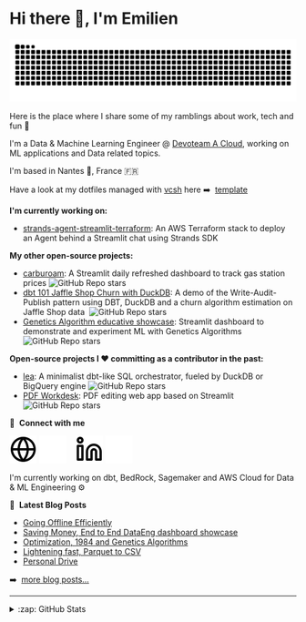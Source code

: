 # Hi there 👋, I'm Emilien

<picture>
  <source media="(prefers-color-scheme: dark)" srcset="https://raw.githubusercontent.com/emilien-foissotte/emilien-foissotte/output/github-contribution-grid-snake-dark-emilien.svg">
  <source media="(prefers-color-scheme: light)" srcset="https://raw.githubusercontent.com/emilien-foissotte/emilien-foissotte/output/github-contribution-grid-snake-emilien.svg">
  <img alt="github contribution grid snake animation" src="https://raw.githubusercontent.com/emilien-foissotte/emilien-foissotte/output/github-contribution-grid-snake-emilien.svg">
</picture>

Here is the place where I share some of my ramblings about work, tech and fun 🔭

I'm a Data & Machine Learning Engineer @ [Devoteam A Cloud](https://acloud.devoteam.com/), working on ML applications and Data related topics.

I'm based in Nantes 🐘, France 🇫🇷

Have a look at my dotfiles managed with [vcsh](https://github.com/RichiH/vcsh) here ➡️ &nbsp;[template](https://github.com/Emilien-Foissotte/vcsh_mr_template)

<b>I'm currently working on:</b>

  <ul>
    <li> <a href="https://github.com/emilien-foissotte/strands-agent-streamlit-terraform">strands-agent-streamlit-terraform</a>: An AWS Terraform stack to deploy an Agent behind a Streamlit chat using Strands SDK &nbsp; </li>
  </ul>

<b>My other open-source projects:</b>

  <ul>
    <li> <a href="https://github.com/emilien-foissotte/carburoam">carburoam</a>: A Streamlit daily refreshed dashboard to track gas station prices&nbsp;<img alt="GitHub Repo stars" src="https://img.shields.io/github/stars/emilien-foissotte/carburoam?style=flat"> </li>
    <li> <a href="https://github.com/emilien-foissotte/dbt-101-jaffle-shop-duckdb">dbt 101 Jaffle Shop Churn with DuckDB</a>: A demo of the Write-Audit-Publish pattern using DBT, DuckDB and a churn algorithm estimation on Jaffle Shop data &nbsp;<img alt="GitHub Repo stars" src="https://img.shields.io/github/stars/emilien-foissotte/dbt-101-jaffle-shop-duckdb?style=flat"> </li>
    <li> <a href="https://github.com/Emilien-Foissotte/ml-genetics-algorithm-app">Genetics Algorithm educative showcase</a>: Streamlit dashboard to demonstrate and experiment ML with Genetics Algorithms&nbsp;<img alt="GitHub Repo stars" src="https://img.shields.io/github/stars/emilien-foissotte/ml-genetics-algorithm-app?style=flat"> </li>
  </ul>

<b>Open-source projects I ❤️ committing as a contributor in the past:</b>

  <ul>
    <li> <a href="https://github.com/carbonfact/lea">lea</a>: A minimalist dbt-like SQL orchestrator, fueled by DuckDB or BigQuery engine&nbsp;<img alt="GitHub Repo stars" src="https://img.shields.io/github/stars/carbonfact/lea?style=flat"> </li>
    <li> <a href="https://github.com/SiddhantSadangi/pdf-workdesk">PDF Workdesk</a>: PDF editing web app based on Streamlit&nbsp;<img alt="GitHub Repo stars" src="https://img.shields.io/github/stars/siddhantsadangi/pdf-workdesk?style=flat"> </li>
  </ul>

📧 &nbsp;**Connect with me**

[![website](./img/globe-light.svg)](https://emilien-foissotte.github.io/me?utm_campaign=Github_profile#gh-light-mode-only)
[![website](./img/globe-dark.svg)](https://emilien-foissotte.github.io/me?utm_campaign=Github_profile#gh-dark-mode-only)
&nbsp;&nbsp;
[![website](./img/linkedin-light.svg)](https://www.linkedin.com/in/emilien-foissotte44#gh-light-mode-only)
[![website](./img/linkedin-dark.svg)](https://linkedin.com/in/emilien-foissotte44#gh-dark-mode-only)
&nbsp;&nbsp;

I'm currently working on dbt, BedRock, Sagemaker and AWS Cloud for Data & ML Engineering ⚙️

📕 &nbsp;**Latest Blog Posts**

<!-- BLOG-POST-LIST:START -->
- [Going Offline Efficiently](https://emilien-foissotte.github.io/posts/2025/01/going-offline-efficiently/?utm_campaign=Github_profile)
- [Saving Money, End to End DataEng dashboard showcase](https://emilien-foissotte.github.io/posts/2024/05/streamlit-gas-stations/?utm_campaign=Github_profile)
- [Optimization, 1984 and Genetics Algorithms](https://emilien-foissotte.github.io/posts/2023/10/genetic-algorithm/?utm_campaign=Github_profile)
- [Lightening fast, Parquet to CSV](https://emilien-foissotte.github.io/posts/2023/08/fast-convert/?utm_campaign=Github_profile)
- [Personal Drive](https://emilien-foissotte.github.io/posts/2023/07/personal-drive/?utm_campaign=Github_profile)<!-- BLOG-POST-LIST:END -->

➡️ &nbsp;[more blog posts...](https://emilien-foissotte.github.io/)

---

<details>
  <summary>:zap: GitHub Stats</summary>

<img align="left" alt="Emilien's GitHub Stats" src="https://github-readme-stats.vercel.app/api?username=emilien-foissotte&show_icons=true&theme=transparent&rank_icon=github" />

</details>
